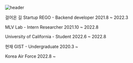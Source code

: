 ![header](https://capsule-render.vercel.app/api?type=Waving&color=auto&height=300&section=header&text=%20HELLO!&fontSize=130)

걸어온 길 
Startup REGO - Backend developer
2021.8 ~ 2022.3

MLV Lab - Intern Researcher
2021.10 ~ 2022.8

University of California - Student 
2022.6 ~ 2022.8

현재
GIST - Undergraduate
2020.3 ~

Korea Air Force
2022.8 ~ 


